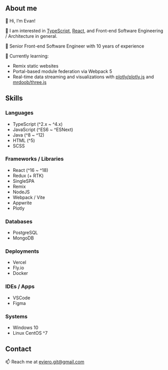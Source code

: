 ## About me

👋 Hi, I’m Evan!

👀 I am interested in [TypeScript](typescriptlang.org/), [React](https://reactjs.org/), and Front-end Software Engineering / Architecture in general.

🏅 Senior Front-end Software Engineer with 10 years of experience

🌱 Currently learning:
- Remix static websites
- Portal-based module federation via Webpack 5
- Real-time data streaming and visualizations with [plotly/plotly.js](https://github.com/plotly/plotly.js) and [mrdoob/three.js](https://github.com/mrdoob/three.js/)

## Skills

### Languages
- TypeScript (^2.x ~ ^4.x)
- JavaScript (^ES6 ~ ^ESNext)
- Java (^8 ~ ^12)
- HTML (^5)
- SCSS
### Frameworks / Libraries
- React (^16 ~ ^18)
- Redux (+ RTK)
- SingleSPA
- Remix
- NodeJS
- Webpack / Vite
- Appwrite
- Plotly
### Databases
- PostgreSQL
- MongoDB
### Deployments
- Vercel
- Fly.io
- Docker
### IDEs / Apps
- VSCode
- Figma
### Systems
- Windows 10
- Linux CentOS ^7

## Contact

📫 Reach me at [evjero.git@gmail.com](mailto:evjero.git@gmail.com)

<!---
evjero/evjero is a ✨ special ✨ repository because its `README.md` (this file) appears on your GitHub profile.
You can click the Preview link to take a look at your changes.
--->

